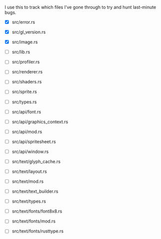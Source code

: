 I use this to track which files I've gone through to try and hunt
last-minute bugs.

- [x] src/error.rs
- [x] src/gl_version.rs
- [x] src/image.rs
- [ ] src/lib.rs
- [ ] src/profiler.rs
- [ ] src/renderer.rs
- [ ] src/shaders.rs
- [ ] src/sprite.rs
- [ ] src/types.rs

- [ ] src/api/font.rs
- [ ] src/api/graphics_context.rs
- [ ] src/api/mod.rs
- [ ] src/api/spritesheet.rs
- [ ] src/api/window.rs

- [ ] src/text/glyph_cache.rs
- [ ] src/text/layout.rs
- [ ] src/text/mod.rs
- [ ] src/text/text_builder.rs
- [ ] src/text/types.rs

- [ ] src/text/fonts/font8x8.rs
- [ ] src/text/fonts/mod.rs
- [ ] src/text/fonts/rusttype.rs
